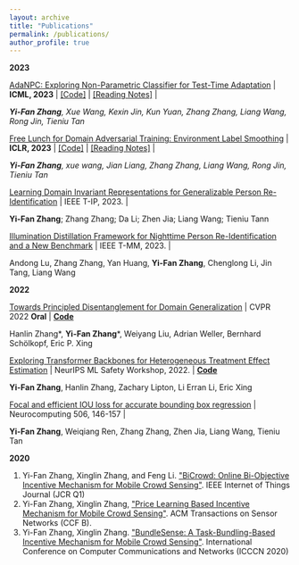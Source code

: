 ```yaml
---
layout: archive
title: "Publications"
permalink: /publications/
author_profile: true
---
```


**2023**


[AdaNPC: Exploring Non-Parametric Classifier for Test-Time Adaptation](https://arxiv.org/abs/2304.12566) \|  **ICML, 2023** \| [[Code]](https://github.com/yfzhang114/AdaNPC) \| [[Reading Notes]](https://zhuanlan.zhihu.com/p/624770864) \|

_**Yi-Fan Zhang**, Xue Wang, Kexin Jin, Kun Yuan, Zhang Zhang, Liang Wang, Rong Jin, Tieniu Tan_


[Free Lunch for Domain Adversarial Training: Environment Label Smoothing](https://arxiv.org/abs/2302.00194) \| **ICLR, 2023** \| [[Code]](https://github.com/yfzhang114/Environment-Label-Smoothing) \|  [[Reading Notes]](https://zhuanlan.zhihu.com/p/600466715) \|

_**Yi-Fan Zhang**, xue wang, Jian Liang, Zhang Zhang, Liang Wang, Rong Jin, Tieniu Tan_


[Learning Domain Invariant Representations for Generalizable Person Re-Identification](https://ieeexplore.ieee.org/abstract/document/9997549) \| IEEE T-IP, 2023. \|

**Yi-Fan Zhang**; Zhang Zhang; Da Li; Zhen Jia; Liang Wang; Tieniu Tann

[Illumination Distillation Framework for Nighttime Person Re-Identification and a New Benchmark](https://ieeexplore.ieee.org/abstract/document/10098634/) \| IEEE T-MM, 2023. \|

Andong Lu, Zhang Zhang, Yan Huang, **Yi-Fan Zhang**, Chenglong Li, Jin Tang, Liang Wang


**2022**


[Towards Principled Disentanglement for Domain Generalization](https://arxiv.org/abs/2111.13839) \| CVPR 2022 **Oral** \| [**Code**](https://github.com/hlzhang109/DDG)

Hanlin Zhang*, **Yi-Fan Zhang***, Weiyang Liu, Adrian Weller, Bernhard Schölkopf, Eric P. Xing


[Exploring Transformer Backbones for Heterogeneous Treatment Effect Estimation](https://arxiv.org/abs/2202.01336) \| NeurIPS ML Safety Workshop, 2022. \| [**Code**](https://github.com/hlzhang109/TransTEE)

**Yi-Fan Zhang**, Hanlin Zhang, Zachary Lipton, Li Erran Li, Eric Xing


[Focal and efficient IOU loss for accurate bounding box regression](https://arxiv.org/abs/2101.08158) \| Neurocomputing 506, 146-157	 \|

**Yi-Fan Zhang**, Weiqiang Ren, Zhang Zhang, Zhen Jia, Liang Wang, Tieniu Tan


**2020**

1. Yi-Fan Zhang, Xinglin Zhang, and Feng Li. ["BiCrowd: Online Bi-Objective Incentive Mechanism for Mobile Crowd Sensing"](../files/BiCrowd-IOT-J.pdf). IEEE Internet of Things Journal (JCR Q1)
2. Yi-Fan Zhang, Xinglin Zhang, ["Price Learning Based Incentive Mechanism for Mobile Crowd Sensing"](../files/bundleSense.pdf). ACM Transactions on Sensor Networks (CCF B).
3. Yi-Fan Zhang, Xinglin Zhang. ["BundleSense: A Task-Bundling-Based Incentive Mechanism for Mobile Crowd Sensing"](../files/BundleIncentive-icccn.pdf). International Conference on Computer Communications and Networks (ICCCN 2020)
